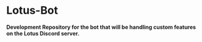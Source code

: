 # Lotus-Bot
**Development Repository for the bot that will be handling custom features on the Lotus Discord server.**

